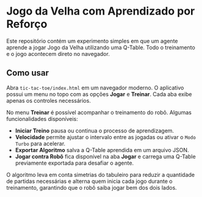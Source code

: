 # Jogo da Velha com Aprendizado por Reforço

Este repositório contém um experimento simples em que um agente aprende a jogar Jogo da Velha utilizando uma Q-Table. Todo o treinamento e o jogo acontecem direto no navegador.

## Como usar

Abra `tic-tac-toe/index.html` em um navegador moderno. O aplicativo possui um menu no topo com as opções **Jogar** e **Treinar**. Cada aba exibe apenas os controles necessários.

No menu **Treinar** é possível acompanhar o treinamento do robô. Algumas funcionalidades disponíveis:

- **Iniciar Treino** pausa ou continua o processo de aprendizagem.
- **Velocidade** permite ajustar o intervalo entre as jogadas ou ativar o `Modo Turbo` para acelerar.
- **Exportar Algoritmo** salva a Q-Table aprendida em um arquivo JSON.
- **Jogar contra Robô** fica disponível na aba **Jogar** e carrega uma Q-Table previamente exportada para desafiar o agente.

O algoritmo leva em conta simetrias do tabuleiro para reduzir a quantidade de partidas necessárias e alterna quem inicia cada jogo durante o treinamento, garantindo que o robô saiba jogar bem dos dois lados.
